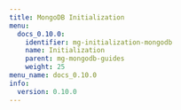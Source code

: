 ```yaml
---
title: MongoDB Initialization
menu:
  docs_0.10.0:
    identifier: mg-initialization-mongodb
    name: Initialization
    parent: mg-mongodb-guides
    weight: 25
menu_name: docs_0.10.0
info:
  version: 0.10.0
---
```


